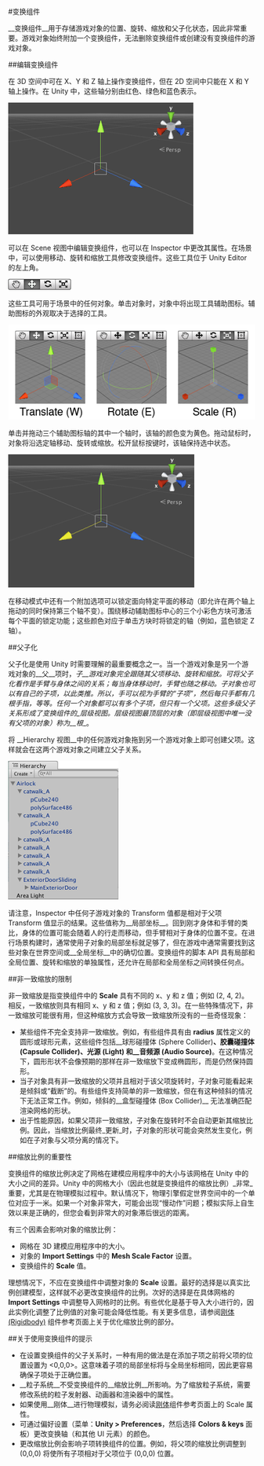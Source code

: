 #变换组件

__变换组件__用于存储游戏对象的位置、旋转、缩放和父子化状态，因此非常重要。游戏对象始终附加一个变换组件，无法删除变换组件或创建没有变换组件的游戏对象。


##编辑变换组件

在 3D 空间中可在 X、Y 和 Z 轴上操作变换组件，但在 2D 空间中只能在 X 和 Y 轴上操作。在 Unity 中，这些轴分别由红色、绿色和蓝色表示。

![一个用颜色标示不同轴的变换组件](../uploads/Main/TransformExample2.png)

可以在 Scene 视图中编辑变换组件，也可以在 Inspector 中更改其属性。在场景中，可以使用移动、旋转和缩放工具修改变换组件。这些工具位于 Unity Editor 的左上角。

![查看、移动、旋转和缩放工具](../uploads/Main/Transform-Tools.png)

这些工具可用于场景中的任何对象。单击对象时，对象中将出现工具辅助图标。辅助图标的外观取决于选择的工具。

![变换组件辅助图标](../uploads/Main/TransformGizmo35.png)

单击并拖动三个辅助图标轴的其中一个轴时，该轴的颜色变为黄色。拖动鼠标时，对象将沿选定轴移动、旋转或缩放。松开鼠标按键时，该轴保持选中状态。

![一个已选中（黄色）X 轴的变换组件](../uploads/Main/TransformExample3.png)

在移动模式中还有一个附加选项可以锁定面向特定平面的移动（即允许在两个轴上拖动的同时保持第三个轴不变）。围绕移动辅助图标中心的三个小彩色方块可激活每个平面的锁定功能；这些颜色对应于单击方块时将锁定的轴（例如，蓝色锁定 Z 轴）。


##父子化

父子化是使用 Unity 时需要理解的最重要概念之一。当一个游戏对象是另一个游戏对象的__父__项时，__子__游戏对象完全跟随其父项移动、旋转和缩放。可将父子化看作是手臂与身体之间的关系；每当身体移动时，手臂也随之移动。子对象也可以有自己的子项，以此类推。所以，手可以视为手臂的“子项”，然后每只手都有几根手指，等等。任何一个对象都可以有多个子项，但只有一个父项。这些多级父子关系形成了变换组件的_层级视图_。层级视图最顶层的对象（即层级视图中唯一没有父项的对象）称为__根__。

将 __Hierarchy 视图__中的任何游戏对象拖到另一个游戏对象上即可创建父项。这样就会在这两个游戏对象之间建立父子关系。

![父子层级视图的示例。名称左侧有折叠箭头的游戏对象表示父项。](../uploads/Main/ParentingExample.png)

请注意，Inspector 中任何子游戏对象的 Transform 值都是相对于父项 Transform 值显示的结果。这些值称为__局部坐标__。回到刚才身体和手臂的类比，身体的位置可能会随着人的行走而移动，但手臂相对于身体的位置不变。在进行场景构建时，通常使用子对象的局部坐标就足够了，但在游戏中通常需要找到这些对象在世界空间或__全局坐标__中的确切位置。变换组件的脚本 API 具有局部和全局位置、旋转和缩放的单独属性，还允许在局部和全局坐标之间转换任何点。


##非一致缩放的限制

非一致缩放是指变换组件中的 __Scale__ 具有不同的 x、y 和 z 值；例如 (2, 4, 2)。相反，一致缩放则具有相同 x、y 和 z 值；例如 (3, 3, 3)。在一些特殊情况下，非一致缩放可能很有用，但这种缩放方式会导致一致缩放所没有的一些奇怪现象：

* 某些组件不完全支持非一致缩放。例如，有些组件具有由 __radius__ 属性定义的圆形或球形元素，这些组件包括__球形碰撞体 (Sphere Collider)__、__胶囊碰撞体 (Capsule Collider)__、__光源 (Light)__ 和__音频源 (Audio Source)__。在这种情况下，圆形形状不会像预期的那样在非一致缩放下变成椭圆形，而是仍然保持圆形。
* 当子对象具有非一致缩放的父项并且相对于该父项旋转时，子对象可能看起来是倾斜或“截断”的。有些组件支持简单的非一致缩放，但在有这种倾斜的情况下无法正常工作。例如，倾斜的__盒型碰撞体 (Box Collider)__ 无法准确匹配渲染网格的形状。
* 出于性能原因，如果父项非一致缩放，子对象在旋转时不会自动更新其缩放比例。因此，当缩放比例最终_更新_时，子对象的形状可能会突然发生变化，例如在子对象与父项分离的情况下。


##缩放比例的重要性

变换组件的缩放比例决定了网格在建模应用程序中的大小与该网格在 Unity 中的大小之间的差异。Unity 中的网格大小（因此也就是变换组件的缩放比例）_非常_重要，尤其是在物理模拟过程中。默认情况下，物理引擎假定世界空间中的一个单位对应于一米。如果一个对象非常大，可能会出现“慢动作”问题；模拟实际上自生效以来是正确的，但您会看到非常大的对象滞后很远的距离。

有三个因素会影响对象的缩放比例：

* 网格在 3D 建模应用程序中的大小。
* 对象的 __Import Settings__ 中的 __Mesh Scale Factor__ 设置。
* 变换组件的 __Scale__ 值。

理想情况下，不应在变换组件中调整对象的 __Scale__ 设置。最好的选择是以真实比例创建模型，这样就不必更改变换组件的比例。次好的选择是在具体网格的 __Import Settings__ 中调整导入网格时的比例。有些优化是基于导入大小进行的，因此实例化调整了比例值的对象可能会降低性能。有关更多信息，请参阅[刚体 (Rigidbody)](class-Rigidbody.html) 组件参考页面上关于优化缩放比例的部分。


##关于使用变换组件的提示

* 在设置变换组件的父子关系时，一种有用的做法是在添加子项之前将父项的位置设置为 &lt;0,0,0&gt;。这意味着子项的局部坐标将与全局坐标相同，因此更容易确保子项处于正确位置。
* __粒子系统__不受变换组件的__缩放比例__所影响。为了缩放粒子系统，需要修改系统的粒子发射器、动画器和渲染器中的属性。
* 如果使用__刚体__进行物理模拟，请务必阅读[刚体](class-Rigidbody.html)组件参考页面上的 Scale 属性。
* 可通过偏好设置（菜单：__Unity &gt; Preferences__，然后选择 __Colors & keys__ 面板）更改变换轴（和其他 UI 元素）的颜色。
* 更改缩放比例会影响子项转换组件的位置。例如，将父项的缩放比例调整到 (0,0,0) 将使所有子项相对于父项位于 (0,0,0) 位置。

